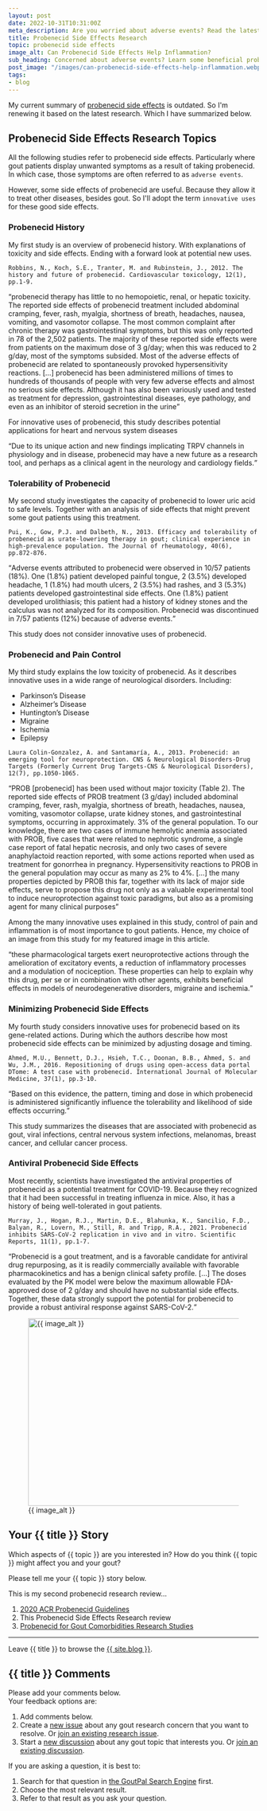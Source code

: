 ```yaml
---
layout: post
date: 2022-10-31T10:31:00Z
meta_description: Are you worried about adverse events? Read the latest research. Then learn some beneficial probenecid side effects.
title: Probenecid Side Effects Research
topic: probenecid side effects
image_alt: Can Probenecid Side Effects Help Inflammation?
sub_heading: Concerned about adverse events? Learn some beneficial probenecid side effects.
post_image: "/images/can-probenecid-side-effects-help-inflammation.webp"
tags:
- blog
---
```

<p>My current summary of <a href="https://goutpal.com/gout-treatment/avoid-gout/probenecid-side-effects/">probenecid side effects</a> is outdated. So I'm renewing it based on the latest research. Which I have summarized below.</p>
<h2 id="topics">Probenecid Side Effects Research Topics</h2>
<p>All the following studies refer to probenecid side effects. Particularly where gout patients display unwanted symptoms as a result of taking probenecid. In which case, those symptoms are often referred to as <code>adverse events</code>.</p>
<p>However, some side effects of probenecid are useful. Because they allow it to treat other diseases, besides gout. So I'll adopt the term <code>innovative uses</code> for these good side effects.</p>
<h3 id="history">Probenecid History</h3>
<p>My first study is an overview of probenecid history. With explanations of toxicity and side effects. Ending with a forward look at potential new uses.</p>
<p><code>Robbins, N., Koch, S.E., Tranter, M. and Rubinstein, J., 2012. The history and future of probenecid. Cardiovascular toxicology, 12(1), pp.1-9.</code></p>

<q cite="https://doi.org/10.1007/s12012-011-9145-8">probenecid therapy has little to no hemopoietic, renal, or hepatic toxicity. The reported side effects of probenecid treatment included abdominal cramping, fever, rash, myalgia, shortness of breath, headaches, nausea, vomiting, and vasomotor collapse. The most common complaint after chronic therapy was gastrointestinal symptoms, but this was only reported in 78 of the 2,502 patients. The majority of these reported side effects were from patients on the maximum dose of 3 g/day; when this was reduced to 2 g/day, most of the symptoms subsided. Most of the adverse effects of probenecid are related to spontaneously provoked hypersensitivity reactions. […] probenecid has been administered millions of times to hundreds of thousands of people with very few adverse effects and almost no serious side effects. Although it has also been variously used and tested as treatment for depression, gastrointestinal diseases, eye pathology, and even as an inhibitor of steroid secretion in the urine</q>
<p>For innovative uses of probenecid, this study describes potential applications for heart and nervous system diseases</p>
<p><q cite="https://doi.org/10.1007/s12012-011-9145-8">Due to its unique action and new findings implicating TRPV
channels in physiology and in disease, probenecid may
have a new future as a research tool, and perhaps as a
clinical agent in the neurology and cardiology fields.</q></p>
<h3 id="tolerability">Tolerability of Probenecid</h3>
<p>My second study investigates the capacity of probenecid to lower uric acid to safe levels. Together with an analysis of side effects that might prevent some gout patients using this treatment.</p>
<p><code>Pui, K., Gow, P.J. and Dalbeth, N., 2013. Efficacy and tolerability of probenecid as urate-lowering therapy in gout; clinical experience in high-prevalence population. The Journal of rheumatology, 40(6), pp.872-876.</code></p>
<q cite="https://doi.org/10.3899/jrheum.121301">Adverse events attributed to probenecid were observed in 10/57 patients (18%). One (1.8%) patient developed painful tongue, 2 (3.5%) developed headache, 1 (1.8%) had mouth ulcers, 2 (3.5%) had rashes, and 3 (5.3%) patients developed gastrointestinal side effects. One (1.8%) patient developed urolithiasis; this patient had a history of kidney stones and the calculus was not analyzed for its composition. Probenecid was discontinued in 7/57 patients (12%) because of adverse events.</q>
<p>This study does not consider innovative uses of probenecid.</p>
<h3 id="pain">Probenecid and Pain Control</h3>
<p>My third study explains the low toxicity of probenecid. As it describes innovative uses in a wide range of neurological disorders. Including: </p>
<ul>
<li>Parkinson’s Disease</li>
<li>Alzheimer’s Disease</li>
<li>Huntington’s Disease</li>
<li>Migraine</li>
<li>Ischemia</li>
<li>Epilepsy</li>
</ul>
<p><code>Laura Colin-Gonzalez, A. and Santamaría, A., 2013. Probenecid: an emerging tool for neuroprotection. CNS &amp; Neurological Disorders-Drug Targets (Formerly Current Drug Targets-CNS &amp; Neurological Disorders), 12(7), pp.1050-1065.</code></p>
<p><q cite="https://doi.org/10.2174/18715273113129990090">PROB [probenecid] has been used without major toxicity (Table 2). The reported side effects of PROB treatment (3 g/day) included abdominal cramping, fever, rash, myalgia, shortness of breath, headaches, nausea, vomiting, vasomotor collapse, urate kidney stones, and gastrointestinal symptoms, occurring in approximately. 3% of the general population. To our knowledge, there are two cases of immune hemolytic anemia associated with PROB, five cases that were related to nephrotic syndrome, a single case report of fatal hepatic necrosis, and only two cases of severe anaphylactoid reaction reported, with some actions reported when used as treatment for gonorrhea in pregnancy. 
Hypersensitivity reactions to PROB in the general population may occur as many as 2% to 4%. […] the many properties depicted by PROB this far, together with its lack of major side effects, serve to propose this drug not only as a valuable experimental tool to induce neuroprotection against toxic paradigms, but also as a promising agent for many clinical purposes</q></p>
<p>Among the many innovative uses explained in this study, control of pain and inflammation is of most importance to gout patients. Hence, my choice of an image from this study for my featured image in this article.</p>
<p><q cite="https://doi.org/10.2174/18715273113129990090">these pharmacological targets exert neuroprotective actions through the amelioration of excitatory events, a reduction of inflammatory processes and a modulation of nociception. These properties can help to explain why this drug, per se or in combination with other agents, exhibits beneficial effects in models of neurodegenerative disorders, migraine and ischemia.</q></p>
<h3 id="minimizing">Minimizing Probenecid Side Effects</h3>
<p>My fourth study considers innovative uses for probenecid based on its gene-related actions. During which the authors describe how most probenecid side effects can be minimized by adjusting dosage and timing.</p>
<p><code>Ahmed, M.U., Bennett, D.J., Hsieh, T.C., Doonan, B.B., Ahmed, S. and Wu, J.M., 2016. Repositioning of drugs using open-access data portal DTome: A test case with probenecid. International Journal of Molecular Medicine, 37(1), pp.3-10.</code></p>
<p><q cite="https://doi.org/10.3892/ijmm.2015.2411">Based on this evidence, the pattern, timing and dose in which probenecid is administered significantly influence the tolerability and likelihood of side effects occurring.</q></p>
<p>This study summarizes the diseases that are associated with probenecid as gout, viral infections, central nervous system infections, melanomas, breast cancer, and cellular cancer process.</p>
<h3 id="antiviral">Antiviral Probenecid Side Effects</h3>
<p>Most recently, scientists have investigated the antiviral properties of probenecid as a potential treatment for COVID-19. Because they recognized that it had been successful in treating influenza in mice. Also, it has a history of being well-tolerated in gout patients.</p>
<p><code>Murray, J., Hogan, R.J., Martin, D.E., Blahunka, K., Sancilio, F.D., Balyan, R., Lovern, M., Still, R. and Tripp, R.A., 2021. Probenecid inhibits SARS-CoV-2 replication in vivo and in vitro. Scientific Reports, 11(1), pp.1-7.</code></p>
<q cite="https://doi.org/10.1038/s41598-021-97658-w">Probenecid is a gout treatment, and is a favorable candidate for antiviral drug repurposing, as it is readily commercially available with favorable pharmacokinetics and has a benign clinical safety profile. […] The doses evaluated by the PK model were below the maximum allowable FDA-approved dose of 2 g/day and should have no substantial side effects. Together, these data strongly support the potential for probenecid to provide a robust antiviral response against SARS-CoV-2.</q>
<figure id="image" class="inner">
<img src="{{ post_image }}" alt="{{ image_alt }}"  width="610" height="377">
  <figcaption>{{ image_alt }}</figcaption>
</figure>
<h2 id="next">Your {{ title }} Story</h2>

Which aspects of {{ topic }} are you interested in? How do you think {{ topic }} might affect you and your gout?

Please tell me your {{ topic }} story below.
<p>This is my second probenecid research review…</p>
<ol>
<li><a href="/blog/probenecid-research/">2020 ACR Probenecid Guidelines</a></li>
<li>This Probenecid Side Effects Research review</li>
<li><a href="/blog/is-probenecid-for-gout/">Probenecid for Gout Comorbidities Research Studies</a></li>
</ol>
<hr>
Leave {{ title }} to browse the <a href="/blog">{{ site.blog }}</a>.

<h2 id="comments">{{ title }} Comments</h2>
<p>Please add your comments below.<br />
Your feedback options are:</p>
<ol>
<li>Add comments below.</li>
<li>Create a <a href="https://github.com/kct2020/goutpal-info-11ty/issues/new/choose">new issue</a> about any gout research concern that you want to resolve. Or <a href="https://github.com/kct2020/goutpal-info-11ty/issues">join an existing research issue</a>.</li>
<li>Start a <a href="https://github.com/kct2020/goutpal-com-skeleventy/discussions/new">new discussion</a> about any gout topic that interests you. Or <a href="https://github.com/kct2020/goutpal-com-skeleventy/discussions">join an existing discussion</a>.</li>
</ol>
<p>If you are asking a question, it is best to:</p>
<ol>
<li>Search for that question in <a href="https://cse.google.com/cse?cof=FORID:0&cx=partner-pub-4857169685716700:9780732506">the GoutPal Search Engine</a> first.</li>
<li>Choose the most relevant result.</li>
<li>Refer to that result as you ask your question.</li>
</ol>
<script src="https://giscus.app/client.js"
        data-repo="kct2020/goutpal-com-skeleventy"
        data-repo-id="R_kgDOGVSRQQ"
        data-category="GoutPal Links Comments🗣"
        data-category-id="DIC_kwDOGVSRQc4CRbFp"
        data-mapping="title"
        data-strict="0"
        data-reactions-enabled="1"
        data-emit-metadata="1"
        data-input-position="top"
        data-theme="light_tritanopia"
        data-lang="en"
        data-loading="lazy"
        crossorigin="anonymous"
        async>
</script>